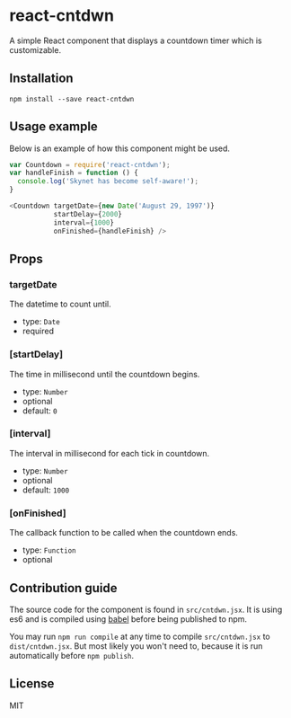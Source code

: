 # react-cntdwn

A simple React component that displays a countdown timer which is customizable.

## Installation

    npm install --save react-cntdwn

## Usage example

Below is an example of how this component might be used.

```js
var Countdown = require('react-cntdwn');
var handleFinish = function () {
  console.log('Skynet has become self-aware!');
}

<Countdown targetDate={new Date('August 29, 1997')}
           startDelay={2000}
           interval={1000}
           onFinished={handleFinish} />
```

## Props

### targetDate

The datetime to count until.

* type: `Date`
* required

### [startDelay]

The time in millisecond until the countdown begins.

* type: `Number`
* optional
* default: `0`

### [interval]

The interval in millisecond for each tick in countdown.

* type: `Number`
* optional
* default: `1000`

### [onFinished]

The callback function to be called when the countdown ends.

* type: `Function`
* optional

## Contribution guide

The source code for the component is found in `src/cntdwn.jsx`. It is using
es6 and is compiled using [babel](https://github.com/babel/babel) before being
published to npm.

You may run `npm run compile` at any time to compile `src/cntdwn.jsx` to
`dist/cntdwn.jsx`. But most likely you won't need to, because it is run
automatically before `npm publish`.

## License

MIT
